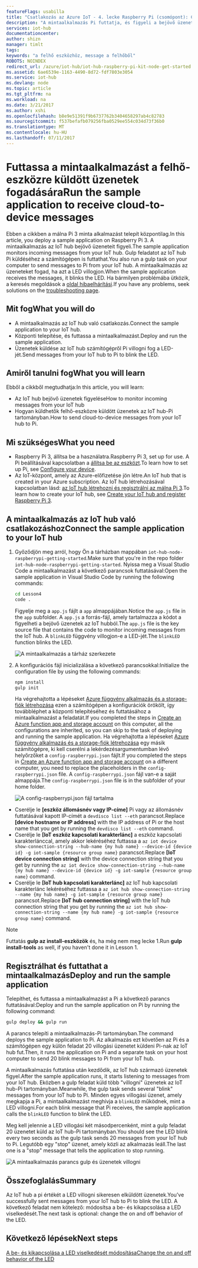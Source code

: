 ```yaml
---
featureFlags: usabilla
title: "Csatlakozás az Azure IoT - 4. lecke Raspberry Pi (csomópont): Cloud eszközre |} Microsoft Docs"
description: "A mintaalkalmazás Pi futtatja, és figyeli a bejövő üzenetek az IoT hub. Új gulp feladat üzeneteket küld a az IoT-központ a LED villogni a Pi."
services: iot-hub
documentationcenter: 
author: shizn
manager: timlt
tags: 
keywords: "a felhő eszközhöz, message a felhőből"
ROBOTS: NOINDEX
redirect_url: /azure/iot-hub/iot-hub-raspberry-pi-kit-node-get-started
ms.assetid: 6ae6539e-1163-4490-8d72-fdf7803e3054
ms.service: iot-hub
ms.devlang: node
ms.topic: article
ms.tgt_pltfrm: na
ms.workload: na
ms.date: 3/21/2017
ms.author: xshi
ms.openlocfilehash: b8e9e51391f9b6737762b3404658297ab4c82783
ms.sourcegitcommit: f537befafb079256fba0529ee554c034d73f36b0
ms.translationtype: MT
ms.contentlocale: hu-HU
ms.lasthandoff: 07/11/2017
---
```

# <a name="run-the-sample-application-to-receive-cloud-to-device-messages"></a><span data-ttu-id="f0af8-105">Futtassa a mintaalkalmazást a felhő-eszközre küldött üzenetek fogadására</span><span class="sxs-lookup"><span data-stu-id="f0af8-105">Run the sample application to receive cloud-to-device messages</span></span>
<span data-ttu-id="f0af8-106">Ebben a cikkben a málna Pi 3 minta alkalmazást telepít központilag.</span><span class="sxs-lookup"><span data-stu-id="f0af8-106">In this article, you deploy a sample application on Raspberry Pi 3.</span></span> <span data-ttu-id="f0af8-107">A mintaalkalmazás az IoT hub bejövő üzeneteit figyeli.</span><span class="sxs-lookup"><span data-stu-id="f0af8-107">The sample application monitors incoming messages from your IoT hub.</span></span> <span data-ttu-id="f0af8-108">Gulp feladatot az IoT hub Pi küldéséhez a számítógépen is futtathat.</span><span class="sxs-lookup"><span data-stu-id="f0af8-108">You also run a gulp task on your computer to send messages to Pi from your IoT hub.</span></span> <span data-ttu-id="f0af8-109">A mintaalkalmazás az üzeneteket fogad, ha azt a LED villogjon.</span><span class="sxs-lookup"><span data-stu-id="f0af8-109">When the sample application receives the messages, it blinks the LED.</span></span> <span data-ttu-id="f0af8-110">Ha bármilyen problémába ütközik, a keresés megoldások a [oldal hibaelhárítási](iot-hub-raspberry-pi-kit-node-troubleshooting.md).</span><span class="sxs-lookup"><span data-stu-id="f0af8-110">If you have any problems, seek solutions on the [troubleshooting page](iot-hub-raspberry-pi-kit-node-troubleshooting.md).</span></span>

## <a name="what-you-will-do"></a><span data-ttu-id="f0af8-111">Mit fog</span><span class="sxs-lookup"><span data-stu-id="f0af8-111">What you will do</span></span>
* <span data-ttu-id="f0af8-112">A mintaalkalmazás az IoT hub való csatlakozás.</span><span class="sxs-lookup"><span data-stu-id="f0af8-112">Connect the sample application to your IoT hub.</span></span>
* <span data-ttu-id="f0af8-113">Központi telepítése, és futtassa a mintaalkalmazást.</span><span class="sxs-lookup"><span data-stu-id="f0af8-113">Deploy and run the sample application.</span></span>
* <span data-ttu-id="f0af8-114">Üzenetek küldése az IoT hub számítógépről Pi villogni fog a LED-jét.</span><span class="sxs-lookup"><span data-stu-id="f0af8-114">Send messages from your IoT hub to Pi to blink the LED.</span></span>

## <a name="what-you-will-learn"></a><span data-ttu-id="f0af8-115">Amiről tanulni fog</span><span class="sxs-lookup"><span data-stu-id="f0af8-115">What you will learn</span></span>
<span data-ttu-id="f0af8-116">Ebből a cikkből megtudhatja:</span><span class="sxs-lookup"><span data-stu-id="f0af8-116">In this article, you will learn:</span></span>
* <span data-ttu-id="f0af8-117">Az IoT hub bejövő üzenetek figyelése</span><span class="sxs-lookup"><span data-stu-id="f0af8-117">How to monitor incoming messages from your IoT hub</span></span>
* <span data-ttu-id="f0af8-118">Hogyan küldhetők felhő-eszközre küldött üzenetek az IoT hub-Pi tartományban.</span><span class="sxs-lookup"><span data-stu-id="f0af8-118">How to send cloud-to-device messages from your IoT hub to Pi.</span></span>

## <a name="what-you-need"></a><span data-ttu-id="f0af8-119">Mi szükséges</span><span class="sxs-lookup"><span data-stu-id="f0af8-119">What you need</span></span>
* <span data-ttu-id="f0af8-120">Raspberry Pi 3, állítsa be a használatra.</span><span class="sxs-lookup"><span data-stu-id="f0af8-120">Raspberry Pi 3, set up for use.</span></span> <span data-ttu-id="f0af8-121">A Pi beállításával kapcsolatban a [állítsa be az eszközt](iot-hub-raspberry-pi-kit-node-lesson1-configure-your-device.md).</span><span class="sxs-lookup"><span data-stu-id="f0af8-121">To learn how to set up Pi, see [Configure your device](iot-hub-raspberry-pi-kit-node-lesson1-configure-your-device.md).</span></span>
* <span data-ttu-id="f0af8-122">Az IoT-központ, amely az Azure-előfizetése jön létre.</span><span class="sxs-lookup"><span data-stu-id="f0af8-122">An IoT hub that is created in your Azure subscription.</span></span> <span data-ttu-id="f0af8-123">Az IoT hub létrehozásával kapcsolatban lásd: [az IoT hub létrehozni és regisztrálni az málna Pi 3](iot-hub-raspberry-pi-kit-node-lesson2-prepare-azure-iot-hub.md).</span><span class="sxs-lookup"><span data-stu-id="f0af8-123">To learn how to create your IoT hub, see [Create your IoT hub and register Raspberry Pi 3](iot-hub-raspberry-pi-kit-node-lesson2-prepare-azure-iot-hub.md).</span></span>

## <a name="connect-the-sample-application-to-your-iot-hub"></a><span data-ttu-id="f0af8-124">A mintaalkalmazás az IoT hub való csatlakozáshoz</span><span class="sxs-lookup"><span data-stu-id="f0af8-124">Connect the sample application to your IoT hub</span></span>
1. <span data-ttu-id="f0af8-125">Győződjön meg arról, hogy Ön a tárházban mappában `iot-hub-node-raspberrypi-getting-started`.</span><span class="sxs-lookup"><span data-stu-id="f0af8-125">Make sure that you're in the repo folder `iot-hub-node-raspberrypi-getting-started`.</span></span> <span data-ttu-id="f0af8-126">Nyissa meg a Visual Studio Code a mintaalkalmazást a következő parancsok futtatásával:</span><span class="sxs-lookup"><span data-stu-id="f0af8-126">Open the sample application in Visual Studio Code by running the following commands:</span></span>
   
   ```bash
   cd Lesson4
   code .
   ```
   
   <span data-ttu-id="f0af8-127">Figyelje meg a `app.js` fájlt a `app` almappájában.</span><span class="sxs-lookup"><span data-stu-id="f0af8-127">Notice the `app.js` file in the `app` subfolder.</span></span> <span data-ttu-id="f0af8-128">A `app.js` a forrás-fájl, amely tartalmazza a kódot a figyelheti a bejövő üzenetek az IoT hubból.</span><span class="sxs-lookup"><span data-stu-id="f0af8-128">The `app.js` file is the key source file that contains the code to monitor incoming messages from the IoT hub.</span></span> <span data-ttu-id="f0af8-129">A `blinkLED` függvény villogjon-e a LED-jét.</span><span class="sxs-lookup"><span data-stu-id="f0af8-129">The `blinkLED` function blinks the LED.</span></span>
   
   ![A mintaalkalmazás a tárház szerkezete](media/iot-hub-raspberry-pi-lessons/lesson4/repo_structure.png)
2. <span data-ttu-id="f0af8-131">A konfigurációs fájl inicializálása a következő parancsokkal:</span><span class="sxs-lookup"><span data-stu-id="f0af8-131">Initialize the configuration file by using the following commands:</span></span>
   
   ```bash
   npm install
   gulp init
   ```
   
   <span data-ttu-id="f0af8-132">Ha végrehajtotta a lépéseket [Azure függvény alkalmazás és a storage-fiók létrehozása](iot-hub-raspberry-pi-kit-node-lesson3-deploy-resource-manager-template.md) ezen a számítógépen a konfigurációk örökölt, így továbbléphet a központi telepítéséhez és futtatásához a mintaalkalmazást a feladatát.</span><span class="sxs-lookup"><span data-stu-id="f0af8-132">If you completed the steps in [Create an Azure function app and storage account](iot-hub-raspberry-pi-kit-node-lesson3-deploy-resource-manager-template.md) on this computer, all the configurations are inherited, so you can skip to the task of deploying and running the sample application.</span></span> <span data-ttu-id="f0af8-133">Ha végrehajtotta a lépéseket [Azure függvény alkalmazás és a storage-fiók létrehozása](iot-hub-raspberry-pi-kit-node-lesson3-deploy-resource-manager-template.md) egy másik számítógépre, ki kell cserélni a lekérdezésargumentumban lévő helyőrzőket a `config-raspberrypi.json` fájlt.</span><span class="sxs-lookup"><span data-stu-id="f0af8-133">If you completed the steps in [Create an Azure function app and storage account](iot-hub-raspberry-pi-kit-node-lesson3-deploy-resource-manager-template.md) on a different computer, you need to replace the placeholders in the `config-raspberrypi.json` file.</span></span> <span data-ttu-id="f0af8-134">A `config-raspberrypi.json` fájl van-e a saját almappája.</span><span class="sxs-lookup"><span data-stu-id="f0af8-134">The `config-raspberrypi.json` file is in the subfolder of your home folder.</span></span>
   
   ![A config-raspberrypi.json fájl tartalma](media/iot-hub-raspberry-pi-lessons/lesson4/config_raspberrypi.png)

* <span data-ttu-id="f0af8-136">Cserélje le **[eszköz állomásnév vagy IP-címe]** Pi vagy az állomásnév futtatásával kapott IP-címét a `devdisco list --eth` parancsot.</span><span class="sxs-lookup"><span data-stu-id="f0af8-136">Replace **[device hostname or IP address]** with the IP address of Pi or the host name that you get by running the `devdisco list --eth` command.</span></span>
* <span data-ttu-id="f0af8-137">Cserélje le **[IoT eszköz kapcsolati karakterlánc]** a eszköz kapcsolati karakterlánccal, amely akkor lekéréséhez futtassa a `az iot device show-connection-string --hub-name {my hub name} --device-id {device id} -g iot-sample {resource group name}` parancsot.</span><span class="sxs-lookup"><span data-stu-id="f0af8-137">Replace **[IoT device connection string]** with the device connection string that you get by running the `az iot device show-connection-string --hub-name {my hub name} --device-id {device id} -g iot-sample {resource group name}` command.</span></span>
* <span data-ttu-id="f0af8-138">Cserélje le **[IoT hub kapcsolati karakterlánc]** az IoT hub kapcsolati karakterlánc lekéréséhez futtassa a `az iot hub show-connection-string --name {my hub name} -g iot-sample {resource group name}` parancsot.</span><span class="sxs-lookup"><span data-stu-id="f0af8-138">Replace **[IoT hub connection string]** with the IoT hub connection string that you get by running the `az iot hub show-connection-string --name {my hub name} -g iot-sample {resource group name}` command.</span></span>

> [!NOTE]
> <span data-ttu-id="f0af8-139">Futtatás **gulp az install-eszközök** és, ha még nem meg lecke 1.</span><span class="sxs-lookup"><span data-stu-id="f0af8-139">Run **gulp install-tools** as well, if you haven't done it in Lesson 1.</span></span>

## <a name="deploy-and-run-the-sample-application"></a><span data-ttu-id="f0af8-140">Regisztrálhat és futtathat a mintaalkalmazás</span><span class="sxs-lookup"><span data-stu-id="f0af8-140">Deploy and run the sample application</span></span>
<span data-ttu-id="f0af8-141">Telepíthet, és futtassa a mintaalkalmazást a Pi a következő parancs futtatásával:</span><span class="sxs-lookup"><span data-stu-id="f0af8-141">Deploy and run the sample application on Pi by running the following command:</span></span>

```bash
gulp deploy && gulp run
```

<span data-ttu-id="f0af8-142">A parancs telepíti a mintaalkalmazás-Pi tartományban.</span><span class="sxs-lookup"><span data-stu-id="f0af8-142">The command deploys the sample application to Pi.</span></span> <span data-ttu-id="f0af8-143">Az alkalmazás ezt követően az Pi és a számítógépen egy külön feladat 20 villogási üzenetet küldeni Pi-nak az IoT hub fut.</span><span class="sxs-lookup"><span data-stu-id="f0af8-143">Then, it runs the application on Pi and a separate task on your host computer to send 20 blink messages to Pi from your IoT hub.</span></span>

<span data-ttu-id="f0af8-144">A mintaalkalmazás futtatása után kezdődik, az IoT hub származó üzenetek figyel.</span><span class="sxs-lookup"><span data-stu-id="f0af8-144">After the sample application runs, it starts listening to messages from your IoT hub.</span></span> <span data-ttu-id="f0af8-145">Eközben a gulp feladat küld több "villogni" üzenetek az IoT hub-Pi tartományban.</span><span class="sxs-lookup"><span data-stu-id="f0af8-145">Meanwhile, the gulp task sends several "blink" messages from your IoT hub to Pi.</span></span> <span data-ttu-id="f0af8-146">Minden egyes villogási üzenet, amely megkapja a Pi, a mintaalkalmazást meghívja a `blinkLED` működnek, mint a LED villogni.</span><span class="sxs-lookup"><span data-stu-id="f0af8-146">For each blink message that Pi receives, the sample application calls the `blinkLED` function to blink the LED.</span></span>

<span data-ttu-id="f0af8-147">Meg kell jelennie a LED villogási két másodpercenként, mint a gulp feladat 20 üzenetet küld az IoT hub-Pi tartományban.</span><span class="sxs-lookup"><span data-stu-id="f0af8-147">You should see the LED blink every two seconds as the gulp task sends 20 messages from your IoT hub to Pi.</span></span> <span data-ttu-id="f0af8-148">Legutóbb egy "stop" üzenet, amely közli az alkalmazás leáll.</span><span class="sxs-lookup"><span data-stu-id="f0af8-148">The last one is a "stop" message that tells the application to stop running.</span></span>

![A mintaalkalmazás parancs gulp és üzenetek villogni](media/iot-hub-raspberry-pi-lessons/lesson4/gulp_blink.png)

## <a name="summary"></a><span data-ttu-id="f0af8-150">Összefoglalás</span><span class="sxs-lookup"><span data-stu-id="f0af8-150">Summary</span></span>
<span data-ttu-id="f0af8-151">Az IoT hub a pi értékét a LED villogni sikeresen elküldött üzenetek.</span><span class="sxs-lookup"><span data-stu-id="f0af8-151">You’ve successfully sent messages from your IoT hub to Pi to blink the LED.</span></span> <span data-ttu-id="f0af8-152">A következő feladat nem kötelező: módosítsa a be- és kikapcsolása a LED viselkedését.</span><span class="sxs-lookup"><span data-stu-id="f0af8-152">The next task is optional: change the on and off behavior of the LED.</span></span>

## <a name="next-steps"></a><span data-ttu-id="f0af8-153">Következő lépések</span><span class="sxs-lookup"><span data-stu-id="f0af8-153">Next steps</span></span>
[<span data-ttu-id="f0af8-154">A be- és kikapcsolása a LED viselkedését módosítása</span><span class="sxs-lookup"><span data-stu-id="f0af8-154">Change the on and off behavior of the LED</span></span>](iot-hub-raspberry-pi-kit-node-lesson4-change-led-behavior.md)

